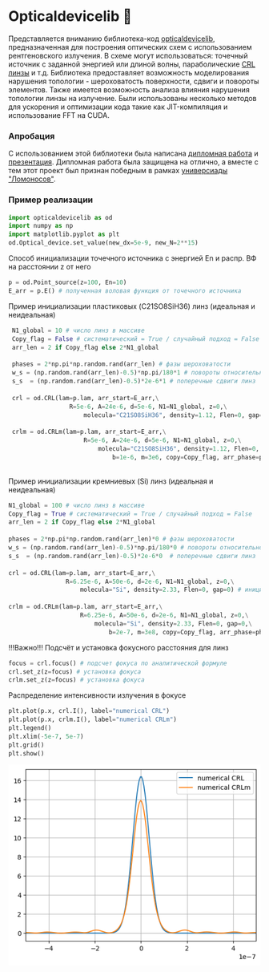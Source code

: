 # Opticaldevicelib 🔦
Представляется вниманию библиотека-код [opticaldevicelib](https://github.com/mamichberdey/Optical_device/blob/main/opticaldevicelib.py), предназначенная для построения оптических схем с использованием рентгеновского излучения.
В схеме могут использоваться: точечный источник с заданной энергией или длиной волны, параболические [CRL линзы](https://en.wikipedia.org/wiki/Compound_refractive_lens) и т.д.
Библиотека предоставляет возможность моделирования нарушения топологии - шероховатость поверхности, сдвиги и повороты элементов.
Также имеется возможность анализа влияния нарушения топологии линзы на излучение.
Были использованы несколько методов для ускорения и оптимизации кода такие как JIT-компиляция и использование FFT на CUDA.

### Апробация
С использованием этой библиотеки была написана [дипломная работа](https://github.com/mamichberdey/Optical_device/blob/main/diploma.pdf) и [презентация](https://github.com/mamichberdey/Optical_device/blob/main/presentation.pdf). Дипломная работа была защищена на отлично, а вместе с тем этот проект был признан победным в рамках [универсиады "Ломоносов"](https://universiade.msu.ru/file/event/7866/eid7866_attach_9166106f01680b3825bf4aa058b132a589e5d580.pdf).


### Пример реализации

``` python
import opticaldevicelib as od
import numpy as np
import matplotlib.pyplot as plt
od.Optical_device.set_value(new_dx=5e-9, new_N=2**15)
```

Способ инициализации точечного источника c энергией En и распр. ВФ на
расстоянии z от него

``` python
p = od.Point_source(z=100, En=10) 
E_arr = p.E() # полученная воловая функция от точечного источника
```

Пример инициализации пластиковых (C21SO8SiH36) линз (идеальная и
неидеальная)


``` python
 N1_global = 10 # число линз в массиве
 Copy_flag = False # систематический = True / случайный подход = False
 arr_len = 2 if Copy_flag else 2*N1_global

 phases = 2*np.pi*np.random.rand(arr_len) # фазы шероховатости
 w_s = (np.random.rand(arr_len)-0.5)*np.pi/180*1 # повороты относительно центров линз
 s_s  = (np.random.rand(arr_len)-0.5)*2e-6*1 # поперечные сдвиги линз

 crl = od.CRL(lam=p.lam, arr_start=E_arr,\
                 R=5e-6, A=24e-6, d=5e-6, N1=N1_global, z=0,\
                     molecula="C21SO8SiH36", density=1.12, Flen=0, gap=0) # инициализация линзы (идеальный профиль)

 crlm = od.CRLm(lam=p.lam, arr_start=E_arr,\
                     R=5e-6, A=24e-6, d=5e-6, N1=N1_global, z=0,\
                         molecula="C21SO8SiH36", density=1.12, Flen=0, gap=0,\
                             b=1e-6, m=3e6, copy=Copy_flag, arr_phase=phases, arr_s=s_s, arr_w=w_s) # инициализация линзы (шероховатый случайный профиль)
                                
```
Пример инициализации кремниевых (Si) линз (идеальная и неидеальная)

``` python
N1_global = 100 # число линз в массиве
Copy_flag = True # систематический = True / случайный подход = False
arr_len = 2 if Copy_flag else 2*N1_global

phases = 2*np.pi*np.random.rand(arr_len)*0 # фазы шероховатости
w_s = (np.random.rand(arr_len)-0.5)*np.pi/180*0 # повороты относительно центров линз
s_s  = (np.random.rand(arr_len)-0.5)*2e-6*0  # поперечные сдвиги линз

crl = od.CRL(lam=p.lam, arr_start=E_arr,\
                R=6.25e-6, A=50e-6, d=2e-6, N1=N1_global, z=0,\
                    molecula="Si", density=2.33, Flen=0, gap=0) # инициализация линзы (идеальный профиль)

crlm = od.CRLm(lam=p.lam, arr_start=E_arr,\
                    R=6.25e-6, A=50e-6, d=2e-6, N1=N1_global, z=0,\
                        molecula="Si", density=2.33, Flen=0, gap=0,\
                            b=2e-7, m=3e8, copy=Copy_flag, arr_phase=phases, arr_s=s_s, arr_w=w_s) # инициализация линзы (шероховатый случайный профиль)
```

!!!Важно!!! Подсчёт и установка фокусного расстояния для линз

``` python
focus = crl.focus() # подсчет фокуса по аналитической формуле
crl.set_z(z=focus) # установка фокуса
crlm.set_z(z=focus) # установка фокуса
```

Распределение интенсивности излучения в фокусе

``` python
plt.plot(p.x, crl.I(), label="numerical CRL")
plt.plot(p.x, crlm.I(), label="numerical CRLm")
plt.legend()
plt.xlim(-5e-7, 5e-7)
plt.grid()
plt.show()
```
![](vertopal_49f43c458a9e444da55782d0fb585588/99226dcfadbb3ee16ada1870408ca2179b6f38d6.png)
